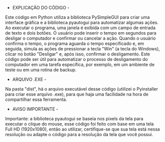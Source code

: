 - EXPLICAÇÃO DO CÓDIGO -

Este código em Python utiliza a biblioteca PySimpleGUI para criar uma interface gráfica e a biblioteca pyautogui para automatizar algumas ações.
Ao executar o programa, uma janela é exibida com um campo de entrada de texto e dois botões. O usuário pode inserir o tempo em segundos para desligar o computador
e confirmar ou cancelar a ação.
Quando o usuário confirma o tempo, o programa aguarda o tempo especificado e, em seguida, simula as ações de pressionar a tecla "Win" (a tecla do Windows),
clicar no botão "Desligar" e, após isso, confirmar o desligamento.
Este código pode ser útil para automatizar o processo de desligamento do computador em uma tarefa específica, por exemplo, em um ambiente de teste ou em uma rotina
de backup.

- ARQUIVO .EXE -

Na pasta "dist", há o arquivo executável desse código (utilizei o Pyinstaller para criar esse arquivo .exe), para que haja uma facilidade na hora de compartilhar essa
ferramenta.

- AVISO IMPORTANTE -

Importante: a biblioteca pyautogui se baseia nos pixels da tela para executar o clique do mouse, esse código foi feito com base em uma tela Full HD (1920x1080), então
ao utilizar, certifique-se que sua tela está nessa resolução ou adapte o código para a resolução da tela que você possui.

